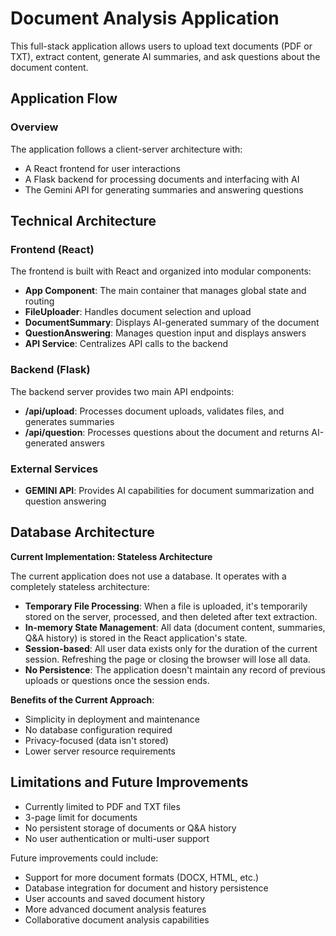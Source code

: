 # Document Analysis Application

This full-stack application allows users to upload text documents (PDF or TXT), extract content, generate AI summaries, and ask questions about the document content.

## Application Flow

### Overview

The application follows a client-server architecture with:

- A React frontend for user interactions
- A Flask backend for processing documents and interfacing with AI
- The Gemini API for generating summaries and answering questions

## Technical Architecture

### Frontend (React)

The frontend is built with React and organized into modular components:

- **App Component**: The main container that manages global state and routing
- **FileUploader**: Handles document selection and upload
- **DocumentSummary**: Displays AI-generated summary of the document
- **QuestionAnswering**: Manages question input and displays answers
- **API Service**: Centralizes API calls to the backend

### Backend (Flask)

The backend server provides two main API endpoints:

- **/api/upload**: Processes document uploads, validates files, and generates summaries
- **/api/question**: Processes questions about the document and returns AI-generated answers

### External Services

- **GEMINI API**: Provides AI capabilities for document summarization and question answering

## Database Architecture

**Current Implementation: Stateless Architecture**

The current application does not use a database. It operates with a completely stateless architecture:

- **Temporary File Processing**: When a file is uploaded, it's temporarily stored on the server, processed, and then deleted after text extraction.
- **In-memory State Management**: All data (document content, summaries, Q&A history) is stored in the React application's state.
- **Session-based**: All user data exists only for the duration of the current session. Refreshing the page or closing the browser will lose all data.
- **No Persistence**: The application doesn't maintain any record of previous uploads or questions once the session ends.

**Benefits of the Current Approach**:

- Simplicity in deployment and maintenance
- No database configuration required
- Privacy-focused (data isn't stored)
- Lower server resource requirements

## Limitations and Future Improvements

- Currently limited to PDF and TXT files
- 3-page limit for documents
- No persistent storage of documents or Q&A history
- No user authentication or multi-user support

Future improvements could include:

- Support for more document formats (DOCX, HTML, etc.)
- Database integration for document and history persistence
- User accounts and saved document history
- More advanced document analysis features
- Collaborative document analysis capabilities
